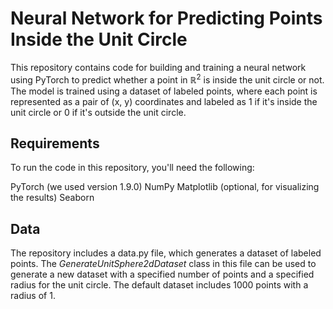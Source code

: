 # Neural Network for Predicting Points Inside the Unit Circle


This repository contains code for building and training a neural network using PyTorch to predict whether a point in $\mathbb{R}^2$ is inside the unit circle or not. The model is trained using a dataset of labeled points, where each point is represented as a pair of (x, y) coordinates and labeled as 1 if it's inside the unit circle or 0 if it's outside the unit circle.


## Requirements
To run the code in this repository, you'll need the following:

PyTorch (we used version 1.9.0)
NumPy
Matplotlib (optional, for visualizing the results)
Seaborn


## Data

The repository includes a data.py file, which generates a dataset of labeled points. The *GenerateUnitSphere2dDataset* class in this file can be used to generate a new dataset with a specified number of points and a specified radius for the unit circle. The default dataset includes 1000 points with a radius of 1.